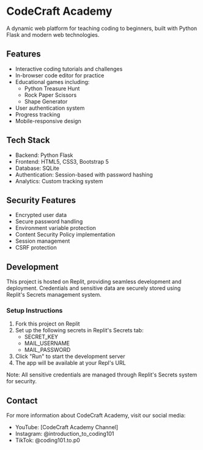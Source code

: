 
# CodeCraft Academy

A dynamic web platform for teaching coding to beginners, built with Python Flask and modern web technologies.

## Features

- Interactive coding tutorials and challenges
- In-browser code editor for practice
- Educational games including:
  - Python Treasure Hunt
  - Rock Paper Scissors
  - Shape Generator
- User authentication system
- Progress tracking
- Mobile-responsive design

## Tech Stack

- Backend: Python Flask
- Frontend: HTML5, CSS3, Bootstrap 5
- Database: SQLite
- Authentication: Session-based with password hashing
- Analytics: Custom tracking system

## Security Features

- Encrypted user data
- Secure password handling
- Environment variable protection
- Content Security Policy implementation
- Session management
- CSRF protection

## Development

This project is hosted on Replit, providing seamless development and deployment. Credentials and sensitive data are securely stored using Replit's Secrets management system.

### Setup Instructions

1. Fork this project on Replit
2. Set up the following secrets in Replit's Secrets tab:
   - SECRET_KEY
   - MAIL_USERNAME
   - MAIL_PASSWORD
3. Click "Run" to start the development server
4. The app will be available at your Repl's URL

Note: All sensitive credentials are managed through Replit's Secrets system for security.

## Contact

For more information about CodeCraft Academy, visit our social media:
- YouTube: [CodeCraft Academy Channel]
- Instagram: @introduction_to_coding101
- TikTok: @coding101.to.p0
